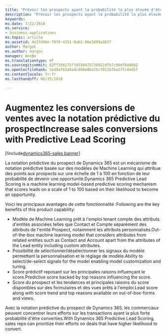 ```yaml
---
title: "Prévoir les prospects ayant la probabilité la plus élevée d'être inclus dans les opportunités"
description: "Prévoir les prospects ayant la probabilité la plus élevée d'être inclus dans les opportunités"
keywords: 
ms.date: 7/22/2018
ms.service:
- business-applications
ms.topic: article
ms.assetid: de27d4be-f0f8-4151-8ab1-96e3d89a2637
author: MargoC
ms.author: margoc
manager: AnnBe
ms.translationtype: HT
ms.sourcegitcommit: 62ff356275ffd55047573b9224fb7c94df8dd602
ms.openlocfilehash: 5ad0af6540adc880e8ba75cf012b7ba27fc4ed5f
ms.contentlocale: fr-fr
ms.lasthandoff: 08/15/2018

---
```


# <a name="increase-sales-conversions-with-predictive-lead-scoring"></a><span data-ttu-id="7deba-103">Augmentez les conversions de ventes avec la notation prédictive du prospect</span><span class="sxs-lookup"><span data-stu-id="7deba-103">Increase sales conversions with Predictive Lead Scoring</span></span>

[!include[dynamics365-sales banner](../includes/dynamics365-sales.md)]





<span data-ttu-id="7deba-104">La notation prédictive du prospect de Dynamics 365 est un mécanisme de notation prédictive basée sur des modèles de Machine Learning qui attribue des points aux prospects sur une échelle de 1 à 100 en fonction de leur probabilité de devenir une opportunité.</span><span class="sxs-lookup"><span data-stu-id="7deba-104">Dynamics 365 Predictive Lead Scoring is a machine learning model-based predictive scoring mechanism that scores leads on a scale of 1 to 100 based on their likelihood to become an opportunity.</span></span> 

<span data-ttu-id="7deba-105">Voici les principaux avantages de cette fonctionnalité :</span><span class="sxs-lookup"><span data-stu-id="7deba-105">Following are the key benefits of this product capability:</span></span> 

-  <span data-ttu-id="7deba-106">Modèle de Machine Learning prêt à l'emploi tenant compte des attributs d'entités associées telles que Contact et Compte séparément des attributs de l'entité Prospect, notamment les attributs personnalisés.</span><span class="sxs-lookup"><span data-stu-id="7deba-106">Out-of-the-box machine learning model that considers attributes from related entities such as Contact and Account apart from the attributes of the Lead entity including custom attributes.</span></span> 
-  <span data-ttu-id="7deba-107">Possibilité de sélectionner/désélectionner les signaux du modèle permettant la personnalisation et le réglage de modèle.</span><span class="sxs-lookup"><span data-stu-id="7deba-107">Ability to select/de-select signals for the model enabling model customization and tuning.</span></span> 
-  <span data-ttu-id="7deba-108">Score prédictif reposant sur les principales raisons influençant le score.</span><span class="sxs-lookup"><span data-stu-id="7deba-108">Predictive score backed by top reasons influencing the score.</span></span> 
-  <span data-ttu-id="7deba-109">Score du prospect et les tendances et principales raisons du score disponibles sur des formulaires et des vues prêts à l'emploi.</span><span class="sxs-lookup"><span data-stu-id="7deba-109">Lead score along with score trend and top reasons available on out-of-box-forms and views.</span></span> 

<span data-ttu-id="7deba-110">Avec la notation prédictive du prospect de Dynamics 365, les commerciaux peuvent concentrer leurs efforts sur les transactions ayant la plus forte probabilité d'être converties.</span><span class="sxs-lookup"><span data-stu-id="7deba-110">With Dynamics 365 Predictive Lead Scoring, sales reps can prioritize their efforts on deals that have higher likelihood to convert.</span></span> 

